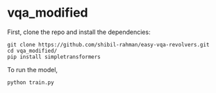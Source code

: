 # vqa_modified

First, clone the repo and install the dependencies:

```shell
git clone https://github.com/shibil-rahman/easy-vqa-revolvers.git
cd vqa_modified/
pip install simpletransformers
```
To run the model,

```shell
python train.py
```
